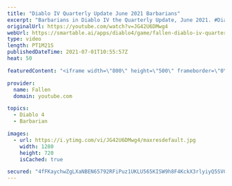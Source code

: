```yaml
---
title: "Diablo IV Quarterly Update June 2021 Barbarians"
excerpt: "Barbarians in Diablo IV the Quarterly Update, June 2021. #DiabloIV #Diablo4 #Diablo2 Diablo 4 gameplay, Barbarians, quarterly update for june 2021, classes, ..."
originalUrl: https://youtube.com/watch?v=JG42U6DMwg4
webUrl: https://smartable.ai/apps/diablo4/game/fallen-diablo-iv-quarterly-update-june-2021-barbarians/
type: video
length: PT1M21S
publishedDateTime: 2021-07-01T10:55:57Z
heat: 50

featuredContent: "<iframe width=\"800\" height=\"500\" frameborder=\"0\" src=\"https://www.youtube.com/embed/JG42U6DMwg4\" allow=\"accelerometer; autoplay; encrypted-media; gyroscope; picture-in-picture\" allowfullscreen></iframe>"

provider:
  name: Fallen
  domain: youtube.com

topics:
  - Diablo 4
  - Barbarian

images:
  - url: https://i.ytimg.com/vi/JG42U6DMwg4/maxresdefault.jpg
    width: 1280
    height: 720
    isCached: true

secured: "4fFKaychwZgLXaNBEN65792RFiPuz1UKLU565KISW9h8F4KckX3rlyiyQ5SVGN2hkTb9MnMbjHKd5Ey/2K3t/5uPpZwHySjeY0K7x2/yCz+9Yi0qb2QtGH16vUgvN8ly+PybsZIP9IV/SaBeWj6fcBiMkvxK0xy8NOMt+vOwmmPjvj/g5LftExRlb/eX3LtIgYruP2ihL0fM8i0Y8Mms9Nb/dHwlNl4TZdWKUXfwgKk9lAbz1uosQdIjr1PlrT5ic1YkyF9xsBPzf847WIqsbmjtMhuWPsnRTr/oroUZ2v9r0dfPiSX/ID8PQ3VZEnA2G+Pzxmu/LQpFY8KzdhoPtUUfBW1HLGIc6HEgDjGW35TMjjnnLplPiKHeFhnbYexuJI1/WxTtJLuiXV5O4ryv8Jwx3V77y+DMSiHb96Zclxc=;HD1gj7Ti5LpiP1axFNcc8w=="
---
```


